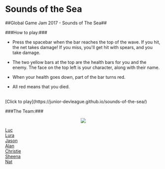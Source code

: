 # Sounds of the Sea
##Global Game Jam 2017 - Sounds of The Sea##



###How to play:###

* Press the spacebar when the bar reaches the top of the wave. If you hit, the net takes damage! If you miss, you'll get hit with spears, and you take damage.

* The two yellow bars at the top are the health bars for you and the enemy. The face on the top left is your character, along with their name.

* When your health goes down, part of the bar turns red.

* All red means that you died.

<br>
[Click to play](https://junior-devleague.github.io/sounds-of-the-sea/)

###The Team:###

<p align="center">
  <img src="https://github.com/sounds-of-the-sea/TeamPhoto.png" />
</p>

[Luc](https://github.com/lucl310)<br>
[Lura](https://github.com/llooper21)<br>
[Jason](https://github.com/jaywon)<br>
[Alan](https://github.com/spacetoastcoasttocoast)<br>
[Christie](https://github.com/creindle)<br>
[Sheena](https://github.com/sogalutira)<br>
[Nat](https://github.com/nat-nat33)
